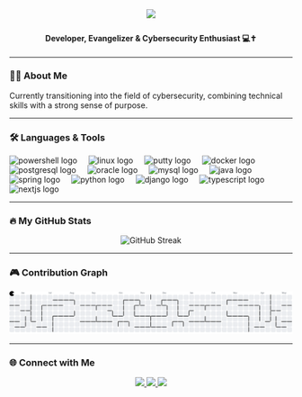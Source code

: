 <div align="center">
  <img height="199" src="https://media4.giphy.com/media/v1.Y2lkPTc5MGI3NjExZTlscmZkOTUycXk5a2hpYWx4dGFmN2hlbXZ6a29vd2YxOGs3dDl1cyZlcD12MV9pbnRlcm5hbF9naWZfYnlfaWQmY3Q9cw/Be5TgzNAaHHUY/giphy.gif" />
</div>




### <h4 align="center">Developer, Evangelizer & Cybersecurity Enthusiast 💻✝️</h4>

---

### 👨‍💻 About Me

<p align="left">
  Currently transitioning into the field of cybersecurity, combining technical skills with a strong sense of purpose.
</p>




---

### 🛠 Languages & Tools

<div align="left">
  <img src="https://skillicons.dev/icons?i=powershell" height="40" alt="powershell logo"  />
  <img width="12" />
  <img src="https://cdn.jsdelivr.net/gh/devicons/devicon/icons/linux/linux-original.svg" height="40" alt="linux logo"  />
  <img width="12" />
  <img src="https://cdn.jsdelivr.net/gh/devicons/devicon/icons/putty/putty-original.svg" height="40" alt="putty logo"  />
  <img width="12" />
  <img src="https://cdn.jsdelivr.net/gh/devicons/devicon/icons/docker/docker-original.svg" height="40" alt="docker logo"  />
  <img width="12" />
  <img src="https://cdn.jsdelivr.net/gh/devicons/devicon/icons/postgresql/postgresql-original.svg" height="40" alt="postgresql logo"  />
  <img width="12" />
  <img src="https://cdn.jsdelivr.net/gh/devicons/devicon/icons/oracle/oracle-original.svg" height="40" alt="oracle logo"  />
  <img width="12" />
  <img src="https://cdn.jsdelivr.net/gh/devicons/devicon/icons/mysql/mysql-original.svg" height="40" alt="mysql logo"  />
  <img width="12" />
  <img src="https://cdn.jsdelivr.net/gh/devicons/devicon/icons/java/java-original.svg" height="40" alt="java logo"  />
  <img width="12" />
  <img src="https://cdn.jsdelivr.net/gh/devicons/devicon/icons/spring/spring-original.svg" height="40" alt="spring logo"  />
  <img width="12" />
  <img src="https://cdn.jsdelivr.net/gh/devicons/devicon/icons/python/python-original.svg" height="40" alt="python logo"  />
  <img width="12" />
  <img src="https://cdn.jsdelivr.net/gh/devicons/devicon/icons/django/django-plain.svg" height="40" alt="django logo"  />
  <img width="12" />
  <img src="https://skillicons.dev/icons?i=ts" height="40" alt="typescript logo"  />
  <img width="12" />
  <img src="https://cdn.jsdelivr.net/gh/devicons/devicon/icons/nextjs/nextjs-original.svg" height="40" alt="nextjs logo"  />
</div>

---

### 🔥 My GitHub Stats

<div align="center">
  <img src="https://github-readme-streak-stats.herokuapp.com/?user=lucasvittor&theme=dark&hide_border=false" height="220" alt="GitHub Streak" />
</div>


---

### 🎮 Contribution Graph

<picture>
  <source media="(prefers-color-scheme: dark)" srcset="https://raw.githubusercontent.com/lucasvittor/lucasvittor/output/pacman-contribution-graph-dark.svg">
  <source media="(prefers-color-scheme: light)" srcset="https://raw.githubusercontent.com/lucasvittor/lucasvittor/output/pacman-contribution-graph.svg">
  <img alt="pacman contribution graph" src="https://raw.githubusercontent.com/lucasvittor/lucasvittor/output/pacman-contribution-graph.svg">
</picture>

---

### 🌐 Connect with Me

<div align="center">
  <a href="https://www.instagram.com/SEU_INSTAGRAM" target="_blank">
    <img src="https://img.shields.io/static/v1?message=Instagram&logo=instagram&label=&color=E4405F&logoColor=white&labelColor=&style=for-the-badge" height="25" />
  </a>
  <a href="https://www.linkedin.com/in/SEU_LINKEDIN" target="_blank">
    <img src="https://img.shields.io/static/v1?message=LinkedIn&logo=linkedin&label=&color=0077B5&logoColor=white&labelColor=&style=for-the-badge" height="25" />
  </a>
  <a href="https://wa.me/SEU_NUMERO" target="_blank">
    <img src="https://img.shields.io/static/v1?message=Whatsapp&logo=whatsapp&label=&color=25D366&logoColor=white&labelColor=&style=for-the-badge" height="25" />
  </a>
</div>
